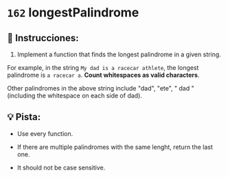 # `162` longestPalindrome

## 📝 Instrucciones:

1. Implement a function that finds the longest palindrome in a given string.

For example, in the string `My dad is a racecar athlete`, the longest palindrome is `a racecar a`. **Count whitespaces as valid characters**. 

Other palindromes in the above string include "dad", "ete", " dad " (including the whitespace on each side of dad).

## :bulb: Pista:

* Use every function.

* If there are multiple palindromes with the same lenght, return the last one. 

* It should not be case sensitive.